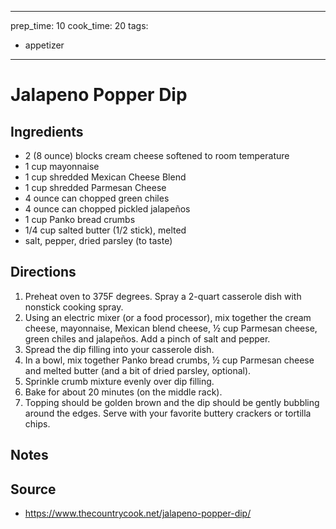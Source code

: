 
---
prep_time: 10
cook_time: 20
tags:
- appetizer
---
# Jalapeno Popper Dip

## Ingredients
-   2 (8 ounce) blocks cream cheese softened to room temperature
-   1 cup mayonnaise
-   1 cup shredded Mexican Cheese Blend
-   1 cup shredded Parmesan Cheese
-   4 ounce can chopped green chiles
-   4 ounce can chopped pickled jalapeños
-   1 cup Panko bread crumbs
-   1/4 cup salted butter (1/2 stick), melted
-   salt, pepper, dried parsley (to taste)
## Directions
1. Preheat oven to 375F degrees. Spray a 2-quart casserole dish with nonstick cooking spray.
2. Using an electric mixer (or a food processor), mix together the cream cheese, mayonnaise, Mexican blend cheese, ½ cup Parmesan cheese, green chiles and jalapeños. Add a pinch of salt and pepper.
3. Spread the dip filling into your casserole dish.
4. In a bowl, mix together Panko bread crumbs, ½ cup Parmesan cheese and melted butter (and a bit of dried parsley, optional).
5. Sprinkle crumb mixture evenly over dip filling.
6. Bake for about 20 minutes (on the middle rack).
7. Topping should be golden brown and the dip should be gently bubbling around the edges. Serve with your favorite buttery crackers or tortilla chips.
## Notes

## Source
- https://www.thecountrycook.net/jalapeno-popper-dip/